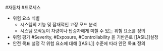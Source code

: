 #자동차 #프로세스

- 위험 요소 식별
	- 시스템의 기능 및 잠재적인 고장 모드 분석
	- 시스템 오작동이 차량이나 탑승자에게 미칠 수 있는 위험 요소를 정의
-  위험 평가
	#Severity, #Exposure, #Controllability 을 기반은로 [[ASIL]]설정
-  안전 목표 설정
	 각 위험 요소에 대해 [[ASIL]] 수준에 따라 안전 목표 정의
